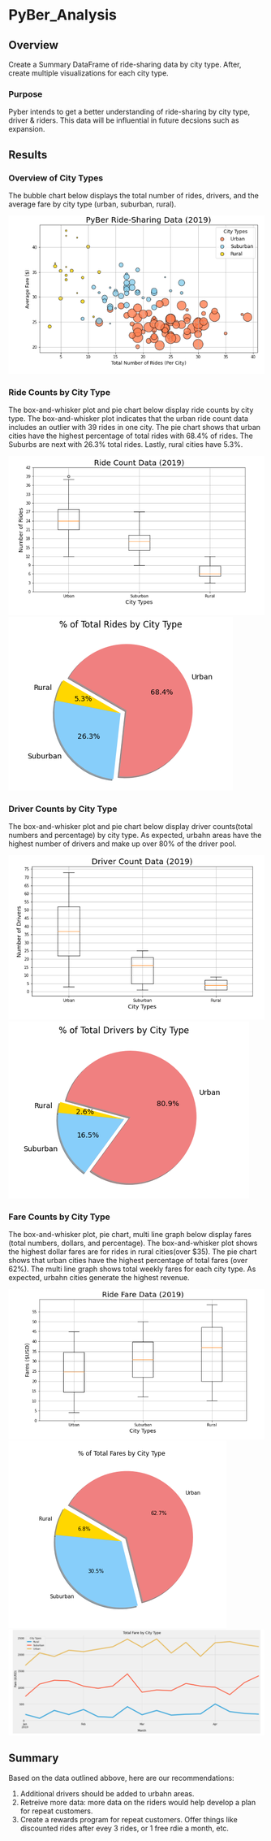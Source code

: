 # PyBer_Analysis

## Overview
Create a Summary DataFrame of ride-sharing data by city type. After, create multiple visualizations for each city type. 

### Purpose
Pyber intends to get a better understanding of ride-sharing by city type, driver & riders. This data will be influential in future decsions such as expansion. 

## Results

### Overview of City Types
The bubble chart below displays the total number of rides, drivers, and the average fare by city type (urban, suburban, rural). 

![Vis1](/analysis/pyber1.PNG)

### Ride Counts by City Type

The box-and-whisker plot and pie chart below display ride counts by city type. The box-and-whisker plot indicates that the urban ride count data includes an outlier with 39 rides in one city. The pie chart shows that urban cities have the highest percentage of total rides with 68.4% of rides. The Suburbs are next with 26.3% total rides. Lastly, rural cities have 5.3%.

![Vis2](/analysis/pyber2.PNG)
![Vis3](/analysis/pyber6.PNG)

### Driver Counts by City Type
The box-and-whisker plot and pie chart below display driver counts(total numbers and percentage) by city type. As expected, urbahn areas have the highest number of drivers and make up over 80% of the driver pool.

![Vis4](/analysis/pyber4.PNG)
![Vis5](/analysis/Pyber7.PNG)

### Fare Counts by City Type
The box-and-whisker plot, pie chart, multi line graph below display fares (total numbers, dollars, and percentage). The box-and-whisker plot shows the highest dollar fares are for rides in rural cities(over $35). The pie chart shows that urban cities have the highest percentage of total fares (over 62%). The multi line graph shows total weekly fares for each city type. As expected, urbahn cities generate the highest revenue. 

![Vis6](/analysis/pyber9.PNG)
![Vis7](/analysis/pyber5.PNG)
![Fare_Summary](/analysis/Pyber8.PNG) 

## Summary
Based on the data outlined abbove, here are our recommendations:
1.	Additional drivers should be added to urbahn areas.  
2.	Retreive more data: more data on the riders would  help develop a plan for repeat customers.    
3.	Create a rewards program for repeat customers. Offer things like discounted rides after evey 3 rides, or 1 free rdie a month, etc.  
